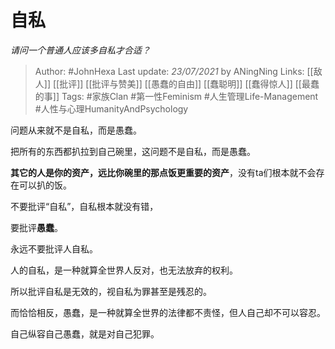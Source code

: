 # 自私
*请问一个普通人应该多自私才合适？*

> Author: #JohnHexa
Last update: *23/07/2021* by ANingNing
Links: [[敌人]] [[批评]] [[批评与赞美]] [[愚蠢的自由]] [[蠢聪明]] [[蠢得惊人]] [[最蠢的事]]
Tags:  #家族Clan #第一性Feminism #人生管理Life-Management #人性与心理HumanityAndPsychology 



问题从来就不是自私，而是愚蠢。

把所有的东西都扒拉到自己碗里，这问题不是自私，而是愚蠢。

**其它的人是你的资产，远比你碗里的那点饭更重要的资产**，没有ta们根本就不会存在可以扒的饭。

不要批评“自私”，自私根本就没有错，

要批评**愚蠢**。

  


永远不要批评人自私。

人的自私，是一种就算全世界人反对，也无法放弃的权利。

所以批评自私是无效的，视自私为罪甚至是残忍的。

而恰恰相反，愚蠢，是一种就算全世界的法律都不责怪，但人自己却不可以容忍。

自己纵容自己愚蠢，就是对自己犯罪。



